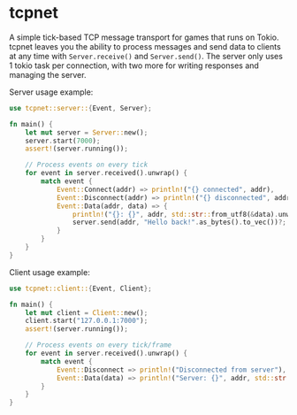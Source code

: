 # tcpnet

A simple tick-based TCP message transport for games that runs on Tokio. tcpnet leaves you the ability to process messages and send data to clients at any time with `Server.receive()` and `Server.send()`. The server only uses 1 tokio task per connection, with two more for writing responses and managing the server.

Server usage example:

```rs
use tcpnet::server::{Event, Server};

fn main() {
    let mut server = Server::new();
    server.start(7000);
    assert!(server.running());

    // Process events on every tick
    for event in server.received().unwrap() {
        match event {
            Event::Connect(addr) => println!("{} connected", addr),
            Event::Disconnect(addr) => println!("{} disconnected", addr),
            Event::Data(addr, data) => {
                println!("{}: {}", addr, std::str::from_utf8(&data).unwrap());
                server.send(addr, "Hello back!".as_bytes().to_vec())?;
            }
        }
    }
}

```

Client usage example:

```rs
use tcpnet::client::{Event, Client};

fn main() {
    let mut client = Client::new();
    client.start("127.0.0.1:7000");
    assert!(server.running());

    // Process events on every tick/frame
    for event in server.received().unwrap() {
        match event {
            Event::Disconnect => println!("Disconnected from server"),
            Event::Data(data) => println!("Server: {}", addr, std::str::from_utf8(&data).unwrap()),
        }
    }
}
```

